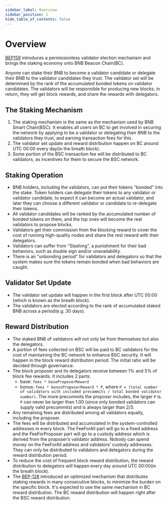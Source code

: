 ```yaml
---
sidebar_label: Overview
sidebar_position: 1
hide_table_of_contents: false
---
```

# Overview

[BEP159](https://github.com/bnb-chain/BEPs/blob/master/BEP159.md) introduces a permissionless validator election mechanism
and brings the staking economy onto BNB Beacon Chain(BC).

Anyone can stake their BNB to become a validator candidate or delegate their BNB to the validator candidates they trust.
The validator set will be determined by the rank of the accumulated bonded tokens on validator candidates. The validators
will be responsible for producing new blocks, in return, they will get block rewards, and share the rewards with delegators.


## The Staking Mechanism

1. The staking mechanism is the same as the mechanism used by BNB Smart Chain(BSC). It enables all users on BC to get involved 
in securing the network by applying to be a validator or delegating their BNB to the validators they trust, and earning 
transaction fees for this. 
2. The validator set update and reward distribution happen on BC around UTC 00:00 every day(in 
the breath block).
3. Some portion of the BSC transaction fee will be distributed to BC validators, as incentives for them to secure the BSC network.

## Staking Operation
- BNB holders, including the validators, can put their tokens "bonded" into the stake. Token holders can delegate 
their tokens to any validator or validator candidate, to expect it can become an actual validator, and later they can 
choose a different validator or candidate to re-delegate their tokens.
- All validator candidates will be ranked by the accumulated number of bonded tokens on them, and the top ones will 
 become the real validators to propose blocks.
- Validators get their commission from the blocking reward to cover the cost of running high-quality nodes and 
  share the rest reward with their delegators.
- Validators can suffer from "Slashing", a punishment for their bad behaviors, such as double sign and/or unavailability.
- There is an "unbonding period" for validators and delegators so that the system makes sure the tokens remain 
bonded when bad behaviors are caught.

## Validator Set Update
- The validator set update will happen in the first block after UTC 00:00 (which is known as the breath block).
- The validators are elected according to the rank of accumulated staked BNB across a period(e.g. 30 days).

## Reward Distribution
- The staked BNB of validators will not only be from themselves but also the delegators.
- A portion of fees collected on BSC will be paid to BC validators for the cost of maintaining the BC network to enhance 
  BSC security. It will happen in the block reward distribution period. The initial ratio will be decided through governance.
- The block proposer and its delegators receive between 1% and 5% of block fee rewards. It includes 2 parts:
  - base: `fees * baseProposerReward`
  - bonus: `fees * bonusProposerReward * P`, where `P = (total number of validators with included precommits / total bonded validator number)`. 
    The more precommits the proposer includes, the larger `P` is. `P`  can never be larger than 1.00 
    (since only bonded validators can supply valid precommits) and is always larger than 2/3.
- Any remaining fees are distributed among all validators equally, including the proposer.
- The fees will be distributed and accumulated in the system-controlled addresses in every block. The FeeForAll part will go to a fixed address and the FeeForProposer part will go to a custody address which is derived from the proposer’s validator address. Nobody can spend money on the FeeForAll address and validators’ custody addresses. They can only be distributed to validators and delegators during the reward distribution period.
- To reduce the cost of frequent block reward distribution, the reward distribution to delegators will happen every day around UTC 00:00(in the breath block).
- The [BEP-128](https://github.com/bnb-chain/BEPs/blob/master/BEP128.md) introduced an optimized mechanism that distributes staking rewards in many consecutive blocks, to minimize the burden on the specific block. It's expected to use the same mechanism in BC reward distribution. The BC reward distribution will happen right after the BSC reward distribution.